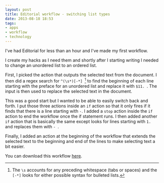 ```yaml
---
layout: post
title: Editorial workflow - switching list types
date: 2013-08-18 18:53 
tags:
- apps
- workflow
- technology 
---
```


I've had Editorial for less than an hour and I've made my first workflow. 

I create my hacks as I need them and shortly after I starting writing I needed to change an unordered list to an ordered list. 

First, I picked the action that outputs the selected text from the document. I then did a regex search for `^(\s*)[-*] `[^130818233455] to find the beginning of each line starting with the preface for an unordered list and replace it with `$11. `. The input is then used to replace the selected text in the document.

This was a good start but I wanted to be able to easily switch back and forth. I put those three actions inside an `if` action so that it only fires if it finds that there is a line starting with `-`. I added a `stop` action inside the `if` action to end the workflow once the if statement runs. I then added another `if` action that is basically the same except looks for lines starting with `1. ` and replaces them with `- `. 

Finally, I added an action at the beginning of the workflow that extends the selected text to the beginning and end of the lines to make selecting text a bit easier. 

You can download this workflow [here](http://editorial-app.appspot.com/workflow/5530680926666752/dS2_NO1n8U8).

[^130818233455]: The `\s` accounts for any preceding whitespace (tabs or spaces) and the `[-*]` looks for either possible syntax for bulleted lists.